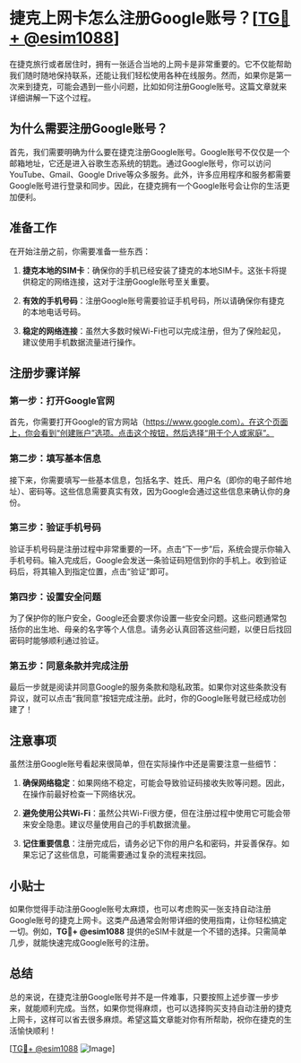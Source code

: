 # 捷克上网卡怎么注册Google账号？[[TG💪+ @esim1088](https://t.me/s/esim1088)]

在捷克旅行或者居住时，拥有一张适合当地的上网卡是非常重要的。它不仅能帮助我们随时随地保持联系，还能让我们轻松使用各种在线服务。然而，如果你是第一次来到捷克，可能会遇到一些小问题，比如如何注册Google账号。这篇文章就来详细讲解一下这个过程。

## 为什么需要注册Google账号？

首先，我们需要明确为什么要在捷克注册Google账号。Google账号不仅仅是一个邮箱地址，它还是进入谷歌生态系统的钥匙。通过Google账号，你可以访问YouTube、Gmail、Google Drive等众多服务。此外，许多应用程序和服务都需要Google账号进行登录和同步。因此，在捷克拥有一个Google账号会让你的生活更加便利。

## 准备工作

在开始注册之前，你需要准备一些东西：

1. **捷克本地的SIM卡**：确保你的手机已经安装了捷克的本地SIM卡。这张卡将提供稳定的网络连接，这对于注册Google账号至关重要。
   
2. **有效的手机号码**：注册Google账号需要验证手机号码，所以请确保你有捷克的本地电话号码。

3. **稳定的网络连接**：虽然大多数时候Wi-Fi也可以完成注册，但为了保险起见，建议使用手机数据流量进行操作。

## 注册步骤详解

### 第一步：打开Google官网

首先，你需要打开Google的官方网站（https://www.google.com）。在这个页面上，你会看到“创建账户”选项。点击这个按钮，然后选择“用于个人或家庭”。

### 第二步：填写基本信息

接下来，你需要填写一些基本信息，包括名字、姓氏、用户名（即你的电子邮件地址）、密码等。这些信息需要真实有效，因为Google会通过这些信息来确认你的身份。

### 第三步：验证手机号码

验证手机号码是注册过程中非常重要的一环。点击“下一步”后，系统会提示你输入手机号码。输入完成后，Google会发送一条验证码短信到你的手机上。收到验证码后，将其输入到指定位置，点击“验证”即可。

### 第四步：设置安全问题

为了保护你的账户安全，Google还会要求你设置一些安全问题。这些问题通常包括你的出生地、母亲的名字等个人信息。请务必认真回答这些问题，以便日后找回密码时能够顺利通过验证。

### 第五步：同意条款并完成注册

最后一步就是阅读并同意Google的服务条款和隐私政策。如果你对这些条款没有异议，就可以点击“我同意”按钮完成注册。此时，你的Google账号就已经成功创建了！

## 注意事项

虽然注册Google账号看起来很简单，但在实际操作中还是需要注意一些细节：

1. **确保网络稳定**：如果网络不稳定，可能会导致验证码接收失败等问题。因此，在操作前最好检查一下网络状况。

2. **避免使用公共Wi-Fi**：虽然公共Wi-Fi很方便，但在注册过程中使用它可能会带来安全隐患。建议尽量使用自己的手机数据流量。

3. **记住重要信息**：注册完成后，请务必记下你的用户名和密码，并妥善保存。如果忘记了这些信息，可能需要通过复杂的流程来找回。

## 小贴士

如果你觉得手动注册Google账号太麻烦，也可以考虑购买一张支持自动注册Google账号的捷克上网卡。这类产品通常会附带详细的使用指南，让你轻松搞定一切。例如，**TG💪+ @esim1088** 提供的eSIM卡就是一个不错的选择。只需简单几步，就能快速完成Google账号的注册。

## 总结

总的来说，在捷克注册Google账号并不是一件难事，只要按照上述步骤一步步来，就能顺利完成。当然，如果你觉得麻烦，也可以选择购买支持自动注册的捷克上网卡，这样可以省去很多麻烦。希望这篇文章能对你有所帮助，祝你在捷克的生活愉快顺利！

[[TG💪+ @esim1088](https://t.me/s/esim1088) ![Image](https://i.postimg.cc/4NQfJmqS/Snipaste-2025-05-13-00-14-12.png)]